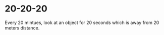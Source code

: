 20-20-20
========

Every 20 mintues, look at an object for 20 seconds which is away from 20 meters distance.
